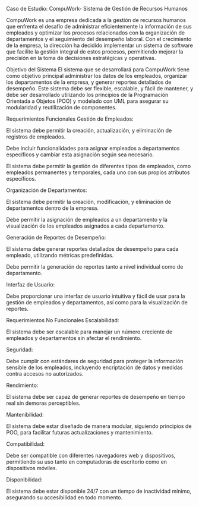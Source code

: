 Caso de Estudio: CompuWork- Sistema de Gestión de Recursos Humanos
 
CompuWork es una empresa dedicada a la gestión de recursos humanos que enfrenta el desafío de administrar eficientemente la información de sus empleados y optimizar los procesos relacionados con la organización de departamentos y el seguimiento del desempeño laboral. Con el crecimiento de la empresa, la dirección ha decidido implementar un sistema de software que facilite la gestión integral de estos procesos, permitiendo mejorar la precisión en la toma de decisiones estratégicas y operativas.
 

Objetivo del Sistema
El sistema que se desarrollará para CompuWork tiene como objetivo principal administrar los datos de los empleados, organizar los departamentos de la empresa, y generar reportes detallados de desempeño. Este sistema debe ser flexible, escalable, y fácil de mantener, y debe ser desarrollado utilizando los principios de la Programación Orientada a Objetos (POO) y modelado con UML para asegurar su modularidad y reutilización de componentes.
 
Requerimientos Funcionales
Gestión de Empleados:

El sistema debe permitir la creación, actualización, y eliminación de registros de empleados.

Debe incluir funcionalidades para asignar empleados a departamentos específicos y cambiar esta asignación según sea necesario.

El sistema debe permitir la gestión de diferentes tipos de empleados, como empleados permanentes y temporales, cada uno con sus propios atributos específicos.

Organización de Departamentos:

El sistema debe permitir la creación, modificación, y eliminación de departamentos dentro de la empresa.

Debe permitir la asignación de empleados a un departamento y la visualización de los empleados asignados a cada departamento.

Generación de Reportes de Desempeño:

El sistema debe generar reportes detallados de desempeño para cada empleado, utilizando métricas predefinidas.

Debe permitir la generación de reportes tanto a nivel individual como de departamento.

Interfaz de Usuario:

Debe proporcionar una interfaz de usuario intuitiva y fácil de usar para la gestión de empleados y departamentos, así como para la visualización de reportes.

 
Requerimientos No Funcionales
Escalabilidad:

El sistema debe ser escalable para manejar un número creciente de empleados y departamentos sin afectar el rendimiento.

Seguridad:

Debe cumplir con estándares de seguridad para proteger la información sensible de los empleados, incluyendo encriptación de datos y medidas contra accesos no autorizados.

Rendimiento:

El sistema debe ser capaz de generar reportes de desempeño en tiempo real sin demoras perceptibles.

Mantenibilidad:

El sistema debe estar diseñado de manera modular, siguiendo principios de POO, para facilitar futuras actualizaciones y mantenimiento.

Compatibilidad:

Debe ser compatible con diferentes navegadores web y dispositivos, permitiendo su uso tanto en computadoras de escritorio como en dispositivos móviles.

Disponibilidad:

El sistema debe estar disponible 24/7 con un tiempo de inactividad mínimo, asegurando su accesibilidad en todo momento.
